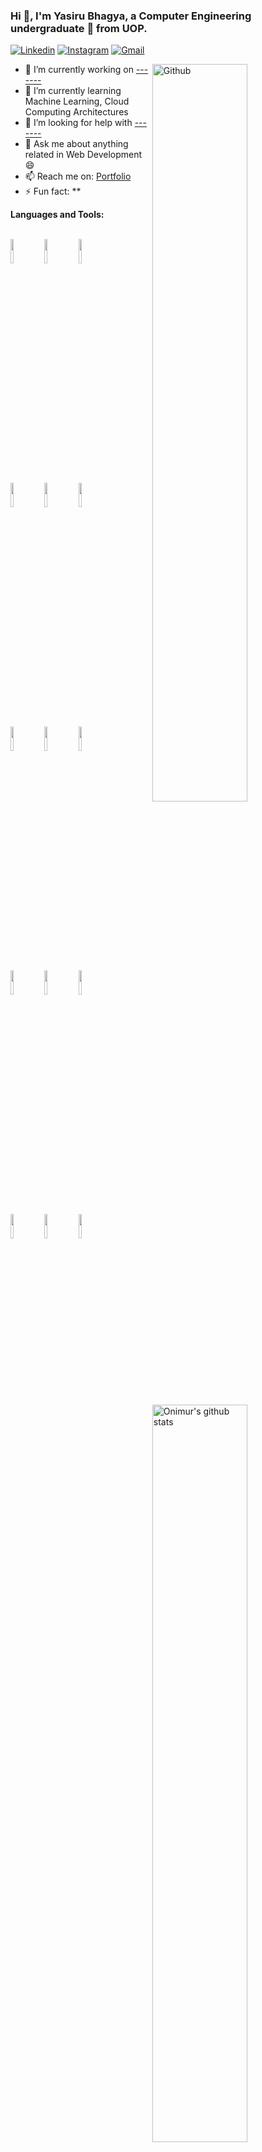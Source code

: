 ### Hi 👋, I'm Yasiru Bhagya, a Computer Engineering undergraduate 🚀 from UOP.
<!--
**yasirubhagya/yasirubhagya** is a ✨ _special_ ✨ repository because its `README.md` (this file) appears on your GitHub profile.

Here are some ideas to get you started:


-->

<!-- Links -->
[![Linkedin](https://img.shields.io/badge/-LinkedIn-blue?style=flat&logo=Linkedin&logoColor=white)](https://www.linkedin.com/in/yasirubhagya/)
[![Instagram](https://img.shields.io/badge/-Instagram-c13584?style=flat&labelColor=c13584&logo=instagram&logoColor=white)](https://www.instagram.com/bhagyayasiru/)
[![Gmail](https://img.shields.io/badge/-Gmail-c14438?style=flat&logo=Gmail&logoColor=white)](mailto:yasirubhagya@gmail.com)

<!-- Any image aligned to the right. Beware the width -->
<img width="55%" align="right" alt="Github" src="https://raw.githubusercontent.com/onimur/.github/master/.resources/git-header.svg" />

<!-- Topics and More Links -->
- 🔭 I’m currently working on [-------](https://----)
- 🌱 I’m currently learning Machine Learning, Cloud Computing Architectures
- 🤔 I’m looking for help with [-------](https://github.com)
- 💬 Ask me about anything related in Web Development 😄
- 📫 Reach me on: [Portfolio](https://)
- ⚡ Fun fact: **

**Languages and Tools:** 

<!-- Github readme stats
Using this api: https://github.com/anuraghazra/github-readme-stats
-->
<p>
  <a href="https://github.com/team-foxploit/Ignio-Web">
    <img width="55%" align="right" alt="Onimur's github stats" src="https://github-readme-stats.vercel.app/api?username=yasirubhagya&theme=tokyonight&show_icons=true&hide_border=true" />
  </a>
  
  <!-- Your languages and tools. Be careful with the alignment. 
  You can use this sites to get logos: https://www.vectorlogo.zone or https://simpleicons.org/
  -->
  
  <br />
  <code><img width="10%" src="https://www.vectorlogo.zone/logos/java/java-ar21.svg"></code>
  <code><img width="10%" src="https://www.vectorlogo.zone/logos/python/python-ar21.svg"></code>
  <code><img width="10%" src="https://www.vectorlogo.zone/logos/javascript/javascript-ar21.svg"></code>
  <br />
  <code><img width="10%" src="https://www.vectorlogo.zone/logos/reactjs/reactjs-ar21.svg"></code>
   <code><img width="10%" src="https://www.vectorlogo.zone/logos/git-scm/git-scm-ar21.svg"></code>
  <code><img width="10%" src="https://www.vectorlogo.zone/logos/getbootstrap/getbootstrap-ar21.svg"></code>
  <br />
  <code><img width="10%" src="https://www.vectorlogo.zone/logos/nodejs/nodejs-ar21.svg"></code>
  <code><img width="10%" src="https://www.vectorlogo.zone/logos/expressjs/expressjs-ar21.svg"></code>
  <code><img width="10%" src="https://raw.githubusercontent.com/gilbarbara/logos/804dc257b59e144eaca5bc6ffd16949752c6f789/logos/loopback.svg"></code>
  <br />
  <code><img width="10%" src="https://www.vectorlogo.zone/logos/mysql/mysql-ar21.svg"></code>
  <code><img width="10%" src="https://www.vectorlogo.zone/logos/mongodb/mongodb-ar21.svg"></code>
  <code><img width="10%" src="https://www.vectorlogo.zone/logos/firebase/firebase-ar21.svg"></code>
  <br />
  <code><img width="10%" src="https://www.vectorlogo.zone/logos/google_cloud/google_cloud-ar21.svg"></code>
  <code><img width="10%" src="https://www.vectorlogo.zone/logos/amazon_aws/amazon_aws-ar21.svg"></code>
  <code><img width="10%" src="https://www.vectorlogo.zone/logos/heroku/heroku-ar21.svg"></code>
</p>
